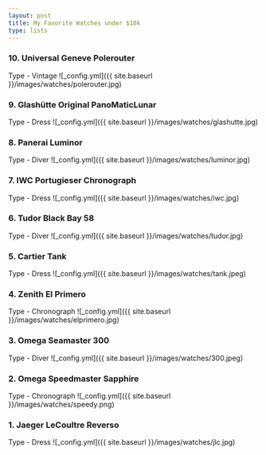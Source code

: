 ```yaml
---
layout: post
title: My Favorite Watches under $10k
type: lists
---
```


### 10. Universal Geneve Polerouter
Type - Vintage
![_config.yml]({{ site.baseurl }}/images/watches/polerouter.jpg)

### 9. Glashütte Original PanoMaticLunar
Type - Dress
![_config.yml]({{ site.baseurl }}/images/watches/glashutte.jpg)

### 8. Panerai Luminor
Type - Diver
![_config.yml]({{ site.baseurl }}/images/watches/luminor.jpg)

### 7. IWC Portugieser Chronograph
Type - Dress
![_config.yml]({{ site.baseurl }}/images/watches/iwc.jpg)

### 6. Tudor Black Bay 58
Type - Diver
![_config.yml]({{ site.baseurl }}/images/watches/tudor.jpg)

### 5. Cartier Tank
Type - Dress
![_config.yml]({{ site.baseurl }}/images/watches/tank.jpeg)

### 4. Zenith El Primero
Type - Chronograph
![_config.yml]({{ site.baseurl }}/images/watches/elprimero.jpg)

### 3. Omega Seamaster 300
Type - Diver
![_config.yml]({{ site.baseurl }}/images/watches/300.jpeg)

### 2. Omega Speedmaster Sapphire
Type - Chronograph
![_config.yml]({{ site.baseurl }}/images/watches/speedy.png)

### 1. Jaeger LeCoultre Reverso
Type - Dress
![_config.yml]({{ site.baseurl }}/images/watches/jlc.jpg)
